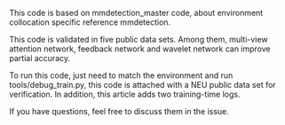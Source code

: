 This code is based on mmdetection_master code, about environment collocation specific reference mmdetection.

This code is validated in five public data sets. Among them, multi-view attention network, feedback network and wavelet network can improve partial accuracy.

To run this code, just need to match the environment and run tools/debug_train.py, this code is attached with a NEU public data set for verification. In addition, this article adds two training-time logs.

If you have questions, feel free to discuss them in the issue.

